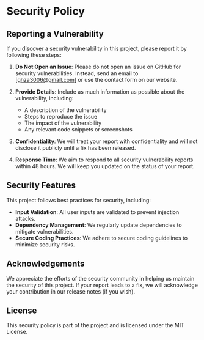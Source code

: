 # Security Policy

## Reporting a Vulnerability

If you discover a security vulnerability in this project, please report it by following these steps:

1. **Do Not Open an Issue**: Please do not open an issue on GitHub for security vulnerabilities. Instead, send an email to [ghza3006@gmail.com] or use the contact form on our website.
   
2. **Provide Details**: Include as much information as possible about the vulnerability, including:
   - A description of the vulnerability
   - Steps to reproduce the issue
   - The impact of the vulnerability
   - Any relevant code snippets or screenshots

3. **Confidentiality**: We will treat your report with confidentiality and will not disclose it publicly until a fix has been released.

4. **Response Time**: We aim to respond to all security vulnerability reports within 48 hours. We will keep you updated on the status of your report.

## Security Features

This project follows best practices for security, including:

- **Input Validation**: All user inputs are validated to prevent injection attacks.
- **Dependency Management**: We regularly update dependencies to mitigate vulnerabilities.
- **Secure Coding Practices**: We adhere to secure coding guidelines to minimize security risks.

## Acknowledgements

We appreciate the efforts of the security community in helping us maintain the security of this project. If your report leads to a fix, we will acknowledge your contribution in our release notes (if you wish).

## License

This security policy is part of the project and is licensed under the MIT License.
